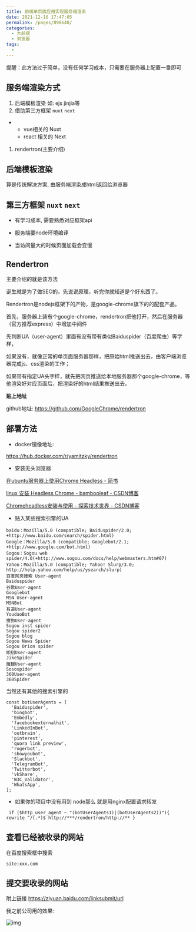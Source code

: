 ```yaml
---
title: 前端单页面应用实现服务端渲染
date: 2021-12-16 17:47:05
permalink: /pages/898648/
categories:
  - 大前端
  - 浏览器
tags:
  - 
---
```

提醒：此方法过于简单，没有任何学习成本，只需要在服务器上配置一番即可

## 服务端渲染方式

1. 后端模板渲染 如: ejs jinjia等
2. 借助第三方框架 `nuxt`  `next`

- - vue相关的 Nuxt
  - react 相关的 Next

1. rendertron(主要介绍)



## 后端模板渲染

算是传统解决方案, 由服务端渲染成html返回给浏览器



## 第三方框架 `nuxt`  `next`

- 有学习成本, 需要熟悉对应框架api
- 服务端要node环境编译

- 当访问量大的时候页面加载会变慢

## Rendertron

主要介绍的就是该方法

诞生就是为了做SEO的。先说说原理，听完你就知道是个好东西了。

Rendertron是nodejs框架下的产物，是google-chrome旗下的的配套产品。



首先，服务器上装有个google-chrome，rendertron把他打开，然后在服务器（官方推荐express）中增加中间件

先判断UA（user-agent）里面有没有带有类似Baiduspider（百度爬虫）等字样，

如果没有，就像正常的单页面服务器那样，把原始html推送出去，由客户端浏览器完成js、css渲染的工作；

如果带有指定UA头字样，就先把网页推送给本地服务器那个google-chrome，等他渲染好对应页面后，把渲染好的html结果推送出去。



**贴上地址**

github地址: https://github.com/GoogleChrome/rendertron



## 部署方法

- docker镜像地址: 

https://hub.docker.com/r/yamitzky/rendertron



- 安装无头浏览器

[在ubuntu服务器上使用Chrome Headless - 简书](https://www.jianshu.com/p/4ede64b7ccdb)

[linux 安装 Headless Chrome - bambooleaf - CSDN博客](https://blog.csdn.net/goodzyw/article/details/77269875)

[Chromeheadless安装与使用 - 探索技术世界 - CSDN博客](https://blog.csdn.net/aWDac/article/details/80865754)



- 贴入某些搜索引擎的UA

```plain
baidu：Mozilla/5.0 (compatible; Baiduspider/2.0; +http://www.baidu.com/search/spider.html)
Google：Mozilla/5.0 (compatible; Googlebot/2.1; +http://www.google.com/bot.html)
Sogou：Sogou web spider/4.0(+http://www.sogou.com/docs/help/webmasters.htm#07)
Yahoo：Mozilla/5.0 (compatible; Yahoo! Slurp/3.0; http://help.yahoo.com/help/us/ysearch/slurp)
百度网页搜索 User-agent
Baiduspider 
谷歌User-agent
Googlebot
MSN User-agent
MSNBot
有道User-agent
YoudaoBot
搜狗User-agent
Sogou inst spider
Sogou spider2
Sogou blog
Sogou News Spider
Sogou Orion spider
即刻User-agent
JikeSpider
搜搜User-agent
Sosospider
360User-agent
360Spider
```

当然还有其他的搜索引擎的



```plain
const botUserAgents = [
  'Baiduspider',
  'bingbot',
  'Embedly',
  'facebookexternalhit',
  'LinkedInBot',
  'outbrain',
  'pinterest',
  'quora link preview',
  'rogerbot',
  'showyoubot',
  'Slackbot',
  'TelegramBot',
  'Twitterbot',
  'vkShare',
  'W3C_Validator',
  'WhatsApp',
];
```

- 如果你的项目中没有用到 node那么 就是用nginx配置请求转发

```
 if ($http_user_agent ~ "(botUserAgents1)|(botUserAgents2))"){	rewrite ^/(.*)$ http://***/rendertron/http://** }
```

## 查看已经被收录的网站

在百度搜索框中搜索

```
site:xxx.com
```

## 提交要收录的网站

附上链接 https://ziyuan.baidu.com/linksubmit/url

我之前公司用的效果:

![img](https://cdn.jsdelivr.net/gh/izhaong/izhaong.com-oss/blogImg/abnerworks.Typora/2021/12/16/17-48-02-840db18079219c731064c954a8b05c1f-1619147143181-845f481e-1afb-4f41-a131-0f412ea52721-20211216174802956-f86f32.png)